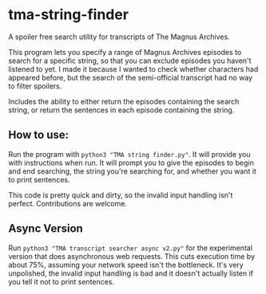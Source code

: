 # tma-string-finder
A spoiler free search utility for transcripts of The Magnus Archives. 

This program lets you specify a range of Magnus Archives episodes to search for a specific string, so that you can exclude episodes you haven't listened to yet. I made it because I wanted to check whether characters had appeared before, but the search of the semi-official transcript had no way to filter spoilers. 

Includes the ability to either return the episodes containing the search string, or return the sentences in each episode containing the string. 

## How to use:
Run the program with `python3 "TMA string finder.py"`. It will provide you with instructions when run. It will prompt you to give the episodes to begin and end searching, the string you're searching for, and whether you want it to print sentences. 

This code is pretty quick and dirty, so the invalid input handling isn't perfect. Contributions are welcome. 

## Async Version
Run `python3 "TMA transcript searcher async v2.py"` for the experimental version that does asynchronous web requests. This cuts execution time by about 75%, assuming your network speed isn't the bottleneck. It's very unpolished, the invalid input handling is bad and it doesn't actually listen if you tell it not to print sentences. 
